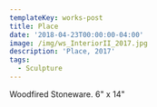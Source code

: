 ```yaml
---
templateKey: works-post
title: Place
date: '2018-04-23T00:00:00-04:00'
image: /img/ws_InteriorII_2017.jpg
description: 'Place, 2017'
tags:
  - Sculpture
---
```

Woodfired Stoneware. 6" x 14"

